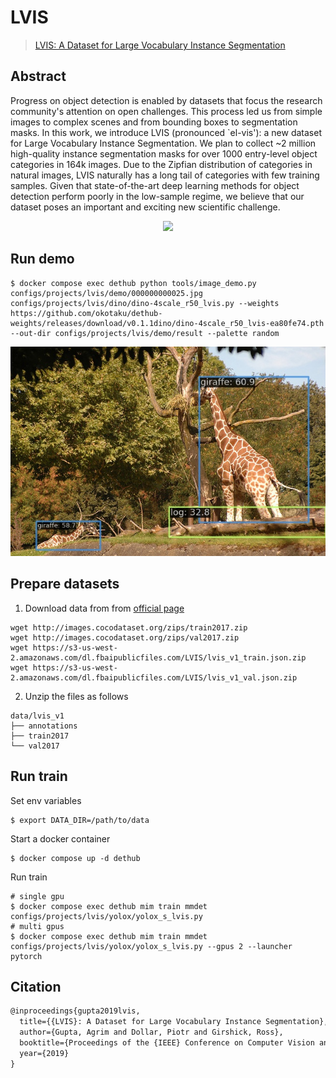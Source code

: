 # LVIS

> [LVIS: A Dataset for Large Vocabulary Instance Segmentation](https://arxiv.org/abs/1908.03195)

<!-- [DATASET] -->

## Abstract

Progress on object detection is enabled by datasets that focus the research community's attention on open challenges. This process led us from simple images to complex scenes and from bounding boxes to segmentation masks. In this work, we introduce LVIS (pronounced \`el-vis'): a new dataset for Large Vocabulary Instance Segmentation. We plan to collect ~2 million high-quality instance segmentation masks for over 1000 entry-level object categories in 164k images. Due to the Zipfian distribution of categories in natural images, LVIS naturally has a long tail of categories with few training samples. Given that state-of-the-art deep learning methods for object detection perform poorly in the low-sample regime, we believe that our dataset poses an important and exciting new scientific challenge.

<div align=center>
<img src="https://user-images.githubusercontent.com/40661020/143967423-85b9b705-05ea-4bbc-9a41-eccc14240c7a.png" height="300"/>
</div>

## Run demo

```
$ docker compose exec dethub python tools/image_demo.py configs/projects/lvis/demo/000000000025.jpg configs/projects/lvis/dino/dino-4scale_r50_lvis.py --weights https://github.com/okotaku/dethub-weights/releases/download/v0.1.1dino/dino-4scale_r50_lvis-ea80fe74.pth --out-dir configs/projects/lvis/demo/result --palette random
```

![plot](demo/000000000025_demo.jpg)

## Prepare datasets

1. Download data from from [official page](https://www.lvisdataset.org/)

```
wget http://images.cocodataset.org/zips/train2017.zip
wget http://images.cocodataset.org/zips/val2017.zip
wget https://s3-us-west-2.amazonaws.com/dl.fbaipublicfiles.com/LVIS/lvis_v1_train.json.zip
wget https://s3-us-west-2.amazonaws.com/dl.fbaipublicfiles.com/LVIS/lvis_v1_val.json.zip
```

2. Unzip the files as follows

```
data/lvis_v1
├── annotations
├── train2017
└── val2017
```

## Run train

Set env variables

```
$ export DATA_DIR=/path/to/data
```

Start a docker container

```
$ docker compose up -d dethub
```

Run train

```
# single gpu
$ docker compose exec dethub mim train mmdet configs/projects/lvis/yolox/yolox_s_lvis.py
# multi gpus
$ docker compose exec dethub mim train mmdet configs/projects/lvis/yolox/yolox_s_lvis.py --gpus 2 --launcher pytorch
```

## Citation

```latex
@inproceedings{gupta2019lvis,
  title={{LVIS}: A Dataset for Large Vocabulary Instance Segmentation},
  author={Gupta, Agrim and Dollar, Piotr and Girshick, Ross},
  booktitle={Proceedings of the {IEEE} Conference on Computer Vision and Pattern Recognition},
  year={2019}
}
```
